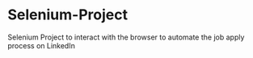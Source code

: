 # Selenium-Project
Selenium Project to interact with the browser to automate the job apply process on LinkedIn
